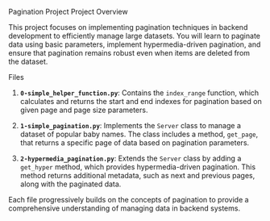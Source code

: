  Pagination Project
 Project Overview

This project focuses on implementing pagination techniques in backend development to efficiently manage large datasets. You will learn to paginate data using basic parameters, implement hypermedia-driven pagination, and ensure that pagination remains robust even when items are deleted from the dataset.

Files

1. **`0-simple_helper_function.py`**: Contains the `index_range` function, which calculates and returns the start and end indexes for pagination based on given page and page size parameters.

2. **`1-simple_pagination.py`**: Implements the `Server` class to manage a dataset of popular baby names. The class includes a method, `get_page`, that returns a specific page of data based on pagination parameters.

3. **`2-hypermedia_pagination.py`**: Extends the `Server` class by adding a `get_hyper` method, which provides hypermedia-driven pagination. This method returns additional metadata, such as next and previous pages, along with the paginated data. 

Each file progressively builds on the concepts of pagination to provide a comprehensive understanding of managing data in backend systems.
